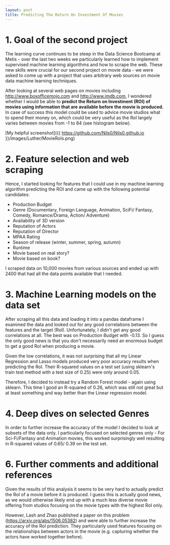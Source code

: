 ```yaml
---
layout: post
title: Predicting The Return On Investment Of Movies
---
```


# 1. Goal of the second project

The learning curve continues to be steep in the Data Science Bootcamp at Metis - over the last two weeks we particularly learned how to implement supervised machine learning algorithms and how to scrape the web. These new skills were crucial for our second project on movie data - we were asked to come up with a project that uses arbitrary web sources on movie data machine learning techniques.  
  
After looking at several web pages on movies including http://www.boxofficemojo.com and http://www.imdb.com, I wondered whether I would be able to **predict the Return on Investment (ROI) of movies using information that are available before the movie is produced.** In case of success this model could be used to advice movie studios what to spend their money on, which could be very useful as the RoI largely varies between movies from -1 to 84 (see histogram below).

[My helpful screenshot]({{ https://github.com/Nils0/Nils0.github.io }}/images/Luther/MovieRoIs.png)

# 2. Feature selection and web scraping
  
Hence, I started looking for features that I could use in my machine learning algorithm predicting the ROI and came up with the following potential candidates:

* Production Budget
* Genre (Documentary, Foreign Language, Animation, SciFi/ Fantasy, Comedy, Romance/Drama, Action/ Adventure)
* Availability of 3D version
* Reputation of Actors
* Reputation of Director
* MPAA Rating
* Season of release (winter, summer, spring, autumn)
* Runtime
* Movie based on real story?
* Movie based on book?

I scraped data on 10,000 movies from various sources and ended up with 2400 that had all the data points available that I needed.

[logo]: /Users/Nils/ds/metis/Blog/Nils0.github.io/images/Luther/Luther_overview.png

# 3. Machine Learning models on the data set

After scraping all this data and loading it into a pandas dataframe I examined the data and looked out for any good correlations between the features and the target (RoI). Unfortunately, I didn't get any good correlations at all. The best was on Production Budget with -0.13. So I guess the only good news is that you don't necessarily need an enormous budget to get a good RoI when producing a movie.  

Given the low correlations, it was not surprising that all my Linear Regression and Lasso models produced very poor accuracy results when predicting the RoI. Their R-squared values on a test set (using sklearn's train test method with a test size of 0.25) were only around 0.05.  

Therefore, I decided to instead try a Random Forest model - again using sklearn. This time I good an R-squared of 0.26, which was still not great but at least something and way better than the Linear regression model.

[logo]: /Users/Nils/ds/metis/Blog/Nils0.github.io/images/Luther/Models.png

# 4. Deep dives on selected Genres

In order to further increase the accuracy of the model I decided to look at subsets of the data only. I particularly focused on selected genres only - For Sci-Fi/Fantasy and Animation movies, this worked surprisingly well resulting in R-squared values of 0.65/ 0.39 on the test set.

[logo]: /Users/Nils/ds/metis/Blog/Nils0.github.io/images/Luther/Genres.png

# 6. Further comments and additional references

Given the results of this analysis it seems to be very hard to actually predict the RoI of a movie before it is produced. I guess this is actually good news, as we would otherwise likely end up with a much less diverse movie offering from studios focusing on the movie types with the highest RoI only.  
  
However, Lash and Zhao published a paper on this problem (https://arxiv.org/abs/1506.05382) and were able to further increase the accuracy of the RoI prediction. They particularly used features focusing on the relationships between actors in the movie (e.g. capturing whether the actors have worked together before).

  
